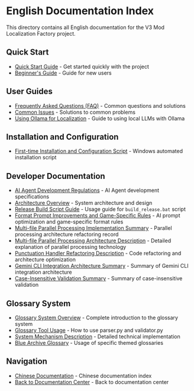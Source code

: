 # English Documentation Index

This directory contains all English documentation for the V3 Mod Localization Factory project.

## Quick Start
- [Quick Start Guide](user-guides/quick-start.md) - Get started quickly with the project
- [Beginner's Guide](user-guides/beginner-guide.md) - Guide for new users

## User Guides
- [Frequently Asked Questions (FAQ)](user-guides/faq.md) - Common questions and solutions
- [Common Issues](user-guides/troubleshooting.md) - Solutions to common problems
- [Using Ollama for Localization](user-guides/using_ollama.md) - Guide to using local LLMs with Ollama

## Installation and Configuration
- [First-time Installation and Configuration Script](setup/首次安装配置.bat) - Windows automated installation script

## Developer Documentation
- [AI Agent Development Regulations](../agent.md) - AI Agent development specifications
- [Architecture Overview](developer/architecture.md) - System architecture and design
- [Release Build Script Guide](developer/build-release-script-guide.md) - Usage guide for `build_release.bat` script
- [Format Prompt Improvements and Game-Specific Rules](developer/format-prompt-improvements.md) - AI prompt optimization and game-specific format rules
- [Multi-file Parallel Processing Implementation Summary](developer/parallel-processing-implementation.md) - Parallel processing architecture refactoring record
- [Multi-file Parallel Processing Architecture Description](developer/parallel-processing.md) - Detailed explanation of parallel processing technology
- [Punctuation Handler Refactoring Description](developer/punctuation-handler-refactor.md) - Code refactoring and architecture optimization
- [Gemini CLI Integration Architecture Summary](developer/gemini-cli-integration-summary.md) - Summary of Gemini CLI integration architecture
- [Case-Insensitive Validation Summary](developer/case-insensitive-validation-summary.md) - Summary of case-insensitive validation

## Glossary System
- [Glossary System Overview](glossary/overview.md) - Complete introduction to the glossary system
- [Glossary Tool Usage](glossary/tools-guide.md) - How to use parser.py and validator.py
- [System Mechanism Description](glossary/system-mechanism.md) - Detailed technical implementation
- [Blue Archive Glossary](glossary/blue-archive-guide.md) - Usage of specific themed glossaries

## Navigation
- [Chinese Documentation](../zh/index.md) - Chinese documentation index
- [Back to Documentation Center](../../documentation-center.md) - Back to documentation center

